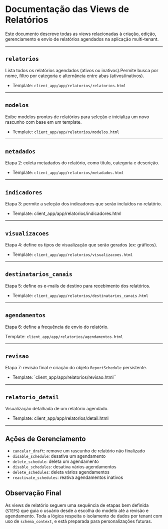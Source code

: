 # Documentação das Views de Relatórios

Este documento descreve todas as views relacionadas à criação, edição, gerenciamento e envio de relatórios agendados na aplicação multi-tenant.

---

## `relatorios`

Lista todos os relatórios agendados (ativos ou inativos).Permite busca por nome, filtro por categoria e alternância entre abas (ativos/inativos).

- Template: `client_app/app/relatorios/relatorios.html`

---

## `modelos`

Exibe modelos prontos de relatórios para seleção e inicializa um novo rascunho com base em um template.

- Template: `client_app/app/relatorios/modelos.html`

---

##  `metadados`

Etapa 2: coleta metadados do relatório, como título, categoria e descrição.

- Template: `client_app/app/relatorios/metadados.html`

---

## `indicadores`

Etapa 3: permite a seleção dos indicadores que serão incluídos no relatório.

- Template: client_app/app/relatorios/indicadores.html

---

## `visualizacoes`

Etapa 4: define os tipos de visualização que serão gerados (ex: gráficos).

- Template: `client_app/app/relatorios/visualizacoes.html`

---

## `destinatarios_canais`

Etapa 5: define os e-mails de destino para recebimento dos relatórios.

- Template: `client_app/app/relatorios/destinatarios_canais.html`

---

## `agendamentos`

Etapa 6: define a frequência de envio do relatório.

Template: `client_app/app/relatorios/agendamentos.html`

---

## `revisao`

Etapa 7: revisão final e criação do objeto `ReportSchedule` persistente.

- Template: `client_app/app/relatorios/revisao.html``

---

## `relatorio_detail`

Visualização detalhada de um relatório agendado.

- Template: client_app/app/relatorios/detail.html

---

## Ações de Gerenciamento

- `cancelar_draft`: remove um rascunho de relatório não finalizado
- `disable_schedule`: desativa um agendamento
- `delete_schedule`: deleta um agendamento
- `disable_schedules`: desativa vários agendamentos
- `delete_schedules`: deleta vários agendamentos
- `reactivate_schedules`: reativa agendamentos inativos

## Observação Final

As views de relatório seguem uma sequência de etapas bem definida (`STEPS`) que guia o usuário desde a escolha do modelo até a revisão e agendamento. Toda a lógica respeita o isolamento de dados por tenant com uso de `schema_context`, e está preparada para personalizações futuras.
